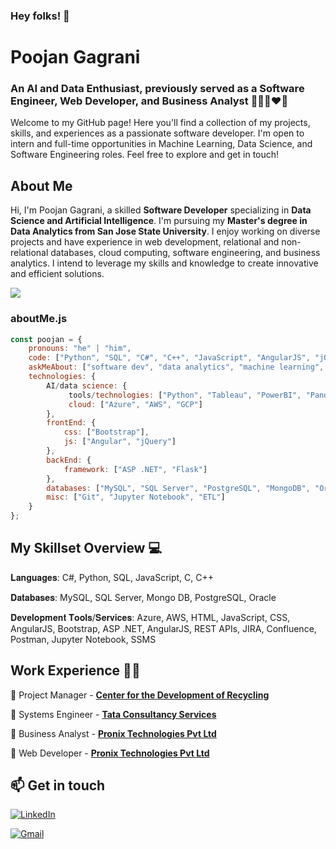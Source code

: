 ### Hey folks! 👋

<!--
**poojan243/poojan243** is a ✨ _special_ ✨ repository because its `README.md` (this file) appears on your GitHub profile.

Here are some ideas to get you started:

- 🔭 I’m currently working on ...
- 🌱 I’m currently learning ...
- 👯 I’m looking to collaborate on ...
- 🤔 I’m looking for help with ...
- 💬 Ask me about ...
- 📫 How to reach me: ...
- 😄 Pronouns: ...
- ⚡ Fun fact: ...
-->

# Poojan Gagrani
### An AI and Data Enthusiast, previously served as a Software Engineer, Web Developer, and Business Analyst 🧑🏻‍💻❤️‍🔥
Welcome to my GitHub page! Here you'll find a collection of my projects, skills, and experiences as a passionate software developer. I'm open to intern and full-time opportunities in Machine Learning, Data Science, and Software Engineering roles. Feel free to explore and get in touch!

## About Me
Hi, I'm Poojan Gagrani, a skilled **Software Developer** specializing in **Data Science and Artificial Intelligence**. I'm pursuing my  **Master's degree in Data Analytics from San Jose State University**. I enjoy working on diverse projects and have experience in web development, relational and non-relational databases, cloud computing, software engineering, and business analytics. I intend to leverage my skills and knowledge to create innovative and efficient solutions.

![](https://komarev.com/ghpvc/?username=poojan243&color=blueviolet)

<!--Credits for template: https://github.com/amadoabaca -->

### aboutMe.js

```javascript
const poojan = {
    pronouns: "he" | "him",
    code: ["Python", "SQL", "C#", "C++", "JavaScript", "AngularJS", "jQuery", "HTML", "CSS"],
    askMeAbout: ["software dev", "data analytics", "machine learning", "front end", "back end", "full stack", "spirituality"],
    technologies: {
        AI/data science: {
             tools/technologies: ["Python", "Tableau", "PowerBI", "Pandas", "NumPy", "Machine Learning", "Neural Networks", "LLM"],
             cloud: ["Azure", "AWS", "GCP"]
        },
        frontEnd: {
            css: ["Bootstrap"],
            js: ["Angular", "jQuery"]
        },
        backEnd: {
            framework: ["ASP .NET", "Flask"]
        },
        databases: ["MySQL", "SQL Server", "PostgreSQL", "MongoDB", "Oracle"],
        misc: ["Git", "Jupyter Notebook", "ETL"]
    }
};
```


<!-- section - skills -->

## My Skillset Overview 💻

𝐋𝐚𝐧𝐠𝐮𝐚𝐠𝐞𝐬: C#, Python, SQL, JavaScript, C, C++

𝐃𝐚𝐭𝐚𝐛𝐚𝐬𝐞𝐬: MySQL, SQL Server, Mongo DB, PostgreSQL, Oracle 

𝐃𝐞𝐯𝐞𝐥𝐨𝐩𝐦𝐞𝐧𝐭 𝐓𝐨𝐨𝐥𝐬/𝐒𝐞𝐫𝐯𝐢𝐜𝐞𝐬: Azure, AWS, HTML, JavaScript, CSS, AngularJS, Bootstrap, ASP .NET, AngularJS, REST APIs, JIRA, Confluence, Postman, Jupyter Notebook, SSMS 

<!-- section - skills -->


<!-- section - job details -->

## Work Experience 👨‍💼

📌 Project Manager - [**Center for the Development of Recycling**](https://www.recyclestuff.org)

📌 Systems Engineer - [**Tata Consultancy Services**](https://www.tcs.com)

📌 Business Analyst - [**Pronix Technologies Pvt Ltd**](https://www.pronixtech.com)

📌 Web Developer - [**Pronix Technologies Pvt Ltd**](https://www.pronixtech.com)


<!-- certification - skills --

## Certifications:

[**Certified AWS Cloud Architect**](https://www.credly.com/badges/deabd030-6871-4d6d-9363-c50a1059b656/public_url)

-- certification - skills -->


## 📫 Get in touch

<a href="https://www.linkedin.com/in/poojan-gagrani/"><img alt="LinkedIn" src="https://img.shields.io/badge/linkedin%20-%230077B5.svg?&style=flat&logo=linkedin&logoColor=white"/></a> &nbsp;

<a href="mailto:gagranipoojan@yahoo.com"><img alt="Gmail" src="https://img.shields.io/badge/Gmail-D14836?style=flat&logo=gmail&logoColor=white" /></a> &nbsp;
